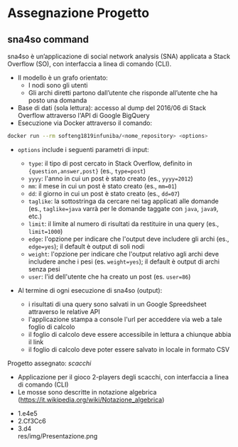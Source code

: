 # Assegnazione Progetto

## sna4so command
sna4so è un’applicazione di social network analysis (SNA) applicata a Stack Overflow (SO), con interfaccia a linea di comando (CLI).
* Il modello è un grafo orientato:
  - I nodi sono gli utenti
  - Gli archi diretti partono dall’utente che risponde all’utente che ha posto una domanda 
* Base di dati (sola lettura): accesso al dump del 2016/06 di Stack Overflow attraverso l'API di Google BigQuery
* Esecuzione via Docker attraverso il comando:
```bash
docker run --rm softeng1819infuniba/<nome_repository> <options>
``` 
* `options` include i seguenti parametri di input:
   - `type`: il tipo di post cercato in Stack Overflow, definito in `{question,answer,post}` (es., `type=post`)
   - `yyyy`: l'anno in cui un post è stato creato (es., `yyyy=2012`)
   - `mm`: il mese in cui un post è stato creato (es., `mm=01`)
   - `dd`: il giorno in cui un post è stato creato (es., `dd=07`)
   - `taglike`: la sottostringa da cercare nei tag applicati alle domande (es., `taglike=java` varrà per le domande taggate con `java`, `java9`, etc.)
   - `limit`: il limite al numero di risultati da restituire in una query (es., `limit=1000`)
   - `edge`: l'opzione per indicare che l'output deve includere gli archi (es., `edge=yes`); il default è output di soli nodi
   - `weight`: l'opzione per indicare che l'output relativo agli archi deve includere anche i pesi (es. `weight=yes`); il default è output di archi senza pesi
   - `user`: l'id dell'utente che ha creato un post (es. `user=86`)
 
* Al termine di ogni esecuzione di sna4so (output):
  - i risultati di una query sono salvati in un Google Spreedsheet attraverso le relative API
  - l'applicazione stampa a console l'url per acceddere via web a tale foglio di calcolo
  - il foglio di calcolo deve essere accessibile in lettura a chiunque abbia il link
  - il foglio di calcolo deve poter essere salvato in locale in formato CSV

Progetto assegnato: *scacchi*
* Applicazione per il gioco 2-players degli scacchi, con interfaccia a linea di comando (CLI) 
* Le mosse sono descritte in notazione algebrica (https://it.wikipedia.org/wiki/Notazione_algebrica) 
- 1.e4e5  
- 2.Cf3Cc6  
- 3.d4  
res/img/Presentazione.png
